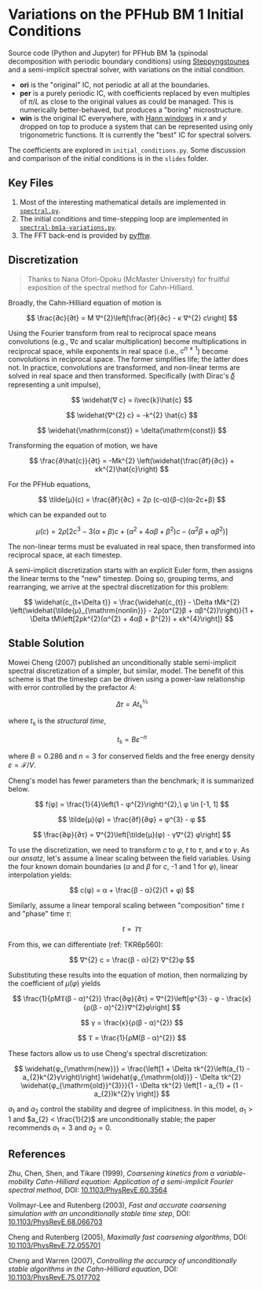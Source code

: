# Variations on the PFHub BM 1 Initial Conditions

Source code (Python and Jupyter) for PFHub BM 1a (spinodal decomposition with
periodic boundary conditions) using [Steppyngstounes][steppyngstounes] and a
semi-implicit spectral solver, with variations on the initial condition.

* **ori** is the "original" IC, not periodic at all at the boundaries.
* **per** is a purely periodic IC, with coefficients replaced by even multiples
  of $\pi/L$ as close to the original values as could be managed. This is
  numerically better-behaved, but produces a "boring" microstructure.
* **win** is the original IC everywhere, with [Hann windows][hann] in $x$ and
  $y$ dropped on top to produce a system that can be represented using only
  trigonometric functions. It is currently the "best" IC for spectral solvers.

The coefficients are explored in `initial_conditions.py`.
Some discussion and comparison of the initial conditions is in the `slides`
folder.

## Key Files

1. Most of the interesting mathematical details are implemented in
   [`spectral.py`](./spectral.py).
2. The initial conditions and time-stepping loop are implemented in
   [`spectral-bm1a-variations.py`](./spectral-bm1a-variations.py).
3. The FFT back-end is provided by [pyfftw][pyfftw].

## Discretization

> Thanks to Nana Ofori-Opoku (McMaster University) for fruitful
> exposition of the spectral method for Cahn-Hilliard.

Broadly, the Cahn-Hilliard equation of motion is

$$
\frac{∂c}{∂t} = M ∇^{2}\left[\frac{∂f}{∂c} - κ ∇^{2} c\right]
$$

Using the Fourier transform from real to reciprocal space means convolutions
(e.g., $∇ c$ and scalar multiplication) become multiplications in
reciprocal space, while exponents in real space (i.e., $c^{n\neq 1}$) become
convolutions in reciprocal space. The former simplifies life; the latter does
not. In practice, convolutions are transformed, and non-linear terms are solved
in real space and then transformed. Specifically (with Dirac's [𝛿][delta]
representing a unit impulse),

$$
\widehat{∇ c} = i\vec{k}\hat{c}
$$

$$
\widehat{∇^{2} c} = -k^{2} \hat{c}
$$

$$
\widehat{\mathrm{const}} = \delta(\mathrm{const})
$$

Transforming the equation of motion, we have

$$
\frac{∂\hat{c}}{∂t} = -Mk^{2} \left(\widehat{\frac{∂f}{∂c}} + κk^{2}\hat{c}\right)
$$

For the PFHub equations,

$$
\tilde{μ}(c) = \frac{∂f}{∂c} = 2ρ (c-α)(β-c)(α-2c+β)
$$

which can be expanded out to

$$
\tilde{μ}(c) = 2ρ\left[2c^{3} - 3(α+β)c + (α^{2} + 4αβ + β^{2})c - (α^{2}β + αβ^{2})\right]
$$

The non-linear terms must be evaluated in real space, then transformed into
reciprocal space, at each timestep.

A semi-implicit discretization starts with an explicit Euler form,
then assigns the linear terms to the "new" timestep. Doing so, grouping terms,
and rearranging, we arrive at the spectral discretization for this problem:

$$
\widehat{c_{t+\Delta t}} = \frac{\widehat{c_{t}} - \Delta tMk^{2} \left(\widehat{\tilde{μ}_{\mathrm{nonlin}}} - 2ρ(α^{2}β + αβ^{2})\right)}{1 + \Delta tM\left[2ρk^{2}(α^{2} + 4αβ + β^{2}) + κk^{4}\right]}
$$

## Stable Solution

Mowei Cheng (2007) published an unconditionally stable semi-implicit spectral
discretization of a simpler, but similar, model. The benefit of this scheme is
that the timestep can be driven using a power-law relationship with error
controlled by the prefactor $A$:

$$
\Delta τ = At_{\mathrm{s}}^{⅔}
$$

where $t_{\mathrm{s}}$ is the _structural time_,

$$
t_{\mathrm{s}} = B\varepsilon^{-n}
$$

where $B = 0.286$ and $n = 3$ for conserved fields and the free energy density
$\varepsilon = \mathcal{F}/V$.

Cheng's model has fewer parameters than the benchmark; it is summarized below.

$$
f(φ) = \frac{1}{4}\left(1 - φ^{2}\right)^{2},\ φ \in [-1, 1]
$$

$$
\tilde{μ}(φ) = \frac{∂f}{∂φ} = φ^{3} - φ
$$

$$
\frac{∂φ}{∂τ} = ∇^{2}\left[\tilde{μ}(φ) - γ∇^{2} φ\right]
$$

To use the discretization, we need to transform $c$ to $φ$, $t$ to $τ$,
and $κ$ to $γ$. As our _ansatz_, let's assume a linear scaling
between the field variables. Using the four known domain boundaries
($α$ and $β$ for $c$, -1 and 1 for $φ$), linear interpolation yields:

$$
c(φ) = α + \frac{β - α}{2}(1 + φ)
$$

Similarly, assume a linear temporal scaling between "composition" time $t$ and
"phase" time $τ$:

$$
t = Ⲧ τ
$$

From this, we can differentiate (ref: TKR6p560):

$$
∇^{2} c = \frac{β - α}{2} ∇^{2}φ
$$

Substituting these results into the equation of motion, then normalizing by the
coefficient of $\tilde{μ}(φ)$ yields

$$
\frac{1}{ρMⲦ(β - α)^{2}} \frac{∂φ}{∂τ} = ∇^{2}\left[φ^{3} - φ - \frac{κ}{ρ(β - α)^{2}}∇^{2}φ\right]
$$

$$
γ = \frac{κ}{ρ(β - α)^{2}}
$$

$$
Ⲧ = \frac{1}{ρM(β - α)^{2}}
$$

These factors allow us to use Cheng's spectral discretization:

$$
\widehat{φ_{\mathrm{new}}} = \frac{\left[1 + \Delta τk^{2}\left(a_{1} - a_{2}k^{2}γ\right)\right] \widehat{φ_{\mathrm{old}}} - \Delta τk^{2} \widehat{φ_{\mathrm{old}}^{3}}}{1 - \Delta τk^{2} \left[1 - a_{1} + (1 - a_{2})k^{2}γ \right]}
$$

$a_{1}$ and $a_{2}$ control the stability and degree of implicitness.
In this model, $a_{1} > 1$ and $a_{2} < \frac{1}{2}$ are unconditionally
stable; the paper recommends $a_{1} = 3$ and $a_{2} = 0$.

## References

Zhu, Chen, Shen, and Tikare (1999),
_Coarsening kinetics from a variable-mobility Cahn-Hilliard equation: Application of a semi-implicit Fourier spectral method_,
DOI: [10.1103/PhysRevE.60.3564](https://doi.org/10.1103/PhysRevE.60.3564)

Vollmayr-Lee and Rutenberg (2003),
_Fast and accurate coarsening simulation with an unconditionally stable time step_,
DOI: [10.1103/PhysRevE.68.066703](https://doi.org/10.1103/PhysRevE.68.066703)

Cheng and Rutenberg (2005),
_Maximally fast coarsening algorithms_,
DOI: [10.1103/PhysRevE.72.055701](https://doi.org/10.1103/PhysRevE.72.055701)

Cheng and Warren (2007),
_Controlling the accuracy of unconditionally stable algorithms in the Cahn-Hilliard equation_,
DOI: [10.1103/PhysRevE.75.017702](https://doi.org/10.1103/PhysRevE.75.017702)

<!-- links -->
[delta]: https://en.wikipedia.org/wiki/Dirac_delta_function
[hann]: https://en.wikipedia.org/wiki/Window_function#Hann_and_Hamming_windows
[pyfftw]: https://hgomersall.github.io/pyFFTW/
[steppyngstounes]: https://pages.nist.gov/steppyngstounes/en/main/index.html
